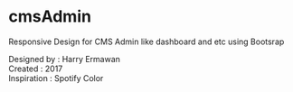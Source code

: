 # cmsAdmin
Responsive Design for CMS Admin like dashboard and etc using Bootsrap

Designed by : Harry Ermawan <br>
Created     : 2017 <br>
Inspiration : Spotify Color <br>
